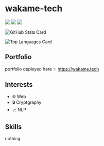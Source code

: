 # wakame-tech
![](https://img.shields.io/badge/status-living-green.svg)
![](https://img.shields.io/badge/進路-unknown-inactive.svg)
![](https://img.shields.io/badge/version-21.0.0-green.svg)

![GitHub Stats Card](https://github-readme-stats.vercel.app/api?username=wakame-tech&count_private=true&show_icons=true)

![Top Languages Card](https://github-readme-stats.vercel.app/api/top-langs/?username=wakame-tech)


## Portfolio
portfolio deployed here ✨
<https://wakame.tech>

## Interests
- 🌐 Web
- 🔒 Cryptgraphy
- 📈 NLP

## Skills
nothing